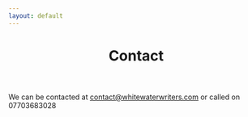 ```yaml
---
layout: default
---
```

<header class="portfolio-header">
  <h1>Contact</h1>
</header>

<p>We can be contacted at <a href="mailto:admin@whitewaterwriters.com">contact@whitewaterwriters.com</a> or called on 07703683028</p>


